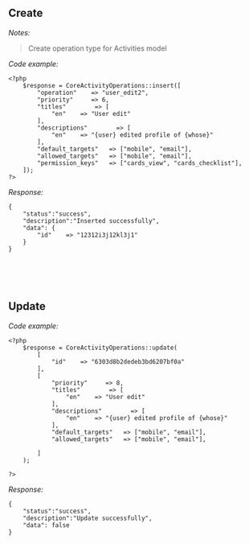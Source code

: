 
## Create

*Notes:*
> Create operation type for Activities model

*Code example:*

    <?php
        $response = CoreActivityOperations::insert([
            "operation"    => "user_edit2",
            "priority"     => 6,
            "titles"        => [
                "en"    => "User edit"
            ],
            "descriptions"        => [
                "en"    => "{user} edited profile of {whose}"
            ],
            "default_targets"   => ["mobile", "email"],
            "allowed_targets"   => ["mobile", "email"],
            "permission_keys"   => ["cards_view", "cards_checklist"],
        ]);
    ?>


*Response:*

    {
        "status":"success", 
        "description":"Inserted successfully",
        "data": {
            "id"    => "12312i3j12kl3j1"
        }
    }


<br/>
<br/>
<br/>




## Update

*Code example:*

    <?php
        $response = CoreActivityOperations::update(
            [
                "id"    => "6303d8b2dedeb3bd6207bf0a"
            ],
            [
                "priority"     => 8,
                "titles"        => [
                    "en"    => "User edit"
                ],
                "descriptions"        => [
                    "en"    => "{user} edited profile of {whose}"
                ],
                "default_targets"   => ["mobile", "email"],
                "allowed_targets"   => ["mobile", "email"],

            ]
        );

    ?>


*Response:*

    {
        "status":"success", 
        "description":"Update successfully",
        "data": false
    }


<br/>
<br/>
<br/>